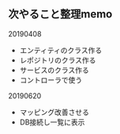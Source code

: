 ## 次やること整理memo

20190408
- エンティティのクラス作る
- レポジトリのクラス作る
- サービスのクラス作る
- コントローラで使う

20190620
- マッピング改善させる
- DB接続し一覧に表示
